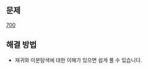 ## 문제

[700](https://leetcode.com/problems/search-in-a-binary-search-tree/?envType=study-plan-v2&envId=leetcode-75)

## 해결 방법

- 재귀와 이분탐색에 대한 이해가 있으면 쉽게 풀 수 있습니다.

